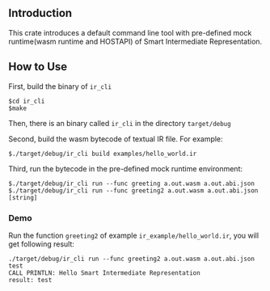 ## Introduction

This crate introduces a default command line tool with pre-defined mock runtime(wasm runtime and HOSTAPI) of Smart Intermediate Representation.

## How to Use

First, build the binary of `ir_cli`

```shell
$cd ir_cli
$make
```

Then, there is an binary called `ir_cli` in the directory `target/debug`

Second, build the wasm bytecode of textual IR file. For example:

```
$./target/debug/ir_cli build examples/hello_world.ir
```

Third, run the bytecode in the pre-defined mock runtime environment:

```
$./target/debug/ir_cli run --func greeting a.out.wasm a.out.abi.json
$./target/debug/ir_cli run --func greeting2 a.out.wasm a.out.abi.json [string]
```

### Demo

Run the function `greeting2` of example `ir_example/hello_world.ir`, you will get following result:

```shell
./target/debug/ir_cli run --func greeting2 a.out.wasm a.out.abi.json test    
CALL PRINTLN: Hello Smart Intermediate Representation
result: test
```